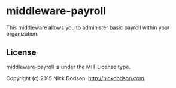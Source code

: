 # middleware-payroll
This middleware allows you to administer basic payroll within your organization.

## License
middleware-payroll is under the MIT License type.

Copyright (c) 2015 Nick Dodson. http://nickdodson.com.
